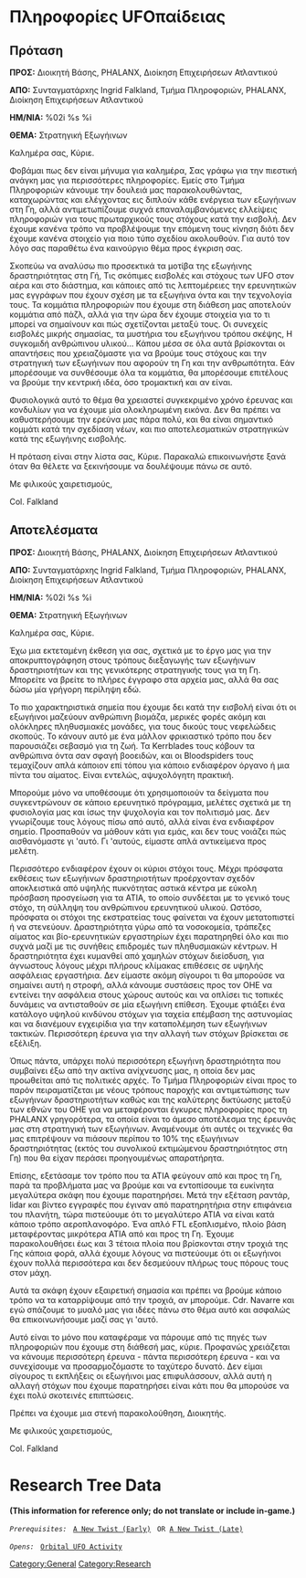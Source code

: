# Πληροφορίες UFOπαίδειας

## Πρόταση

**ΠΡΟΣ:** Διοικητή Βάσης, PHALANX, Διοίκηση Επιχειρήσεων Ατλαντικού

**ΑΠΟ:** Συνταγματάρxης Ingrid Falkland, Τμήμα Πληροφοριών, PHALANX,
Διοίκηση Επιχειρήσεων Ατλαντικού

**ΗΜ/ΝΙΑ:** %02i %s %i

**ΘΕΜΑ:** Στρατηγική Εξωγήινων

Καλημέρα σας, Kύριε.

Φοβάμαι πως δεν είναι μήνυμα για καλημέρα, Σας γράφω για την πιεστική
ανάγκη μας για περισσότερες πληροφορίες. Εμείς στο Τμήμα Πληροφοριών
κάνουμε την δουλειά μας παρακολουθώντας, καταχωρώντας και ελέγχοντας εις
διπλούν κάθε ενέργεια των εξωγήινων στη Γη, αλλά αντιμετωπίζουμε συχνά
επαναλαμβανόμενες ελλείψεις πληροφοριών για τους πρωταρχικούς τους
στόχους κατά την εισβολή. Δεν έχουμε κανένα τρόπο να προβλέψουμε την
επόμενη τους κίνηση διότι δεν έχουμε κανένα στοιχείο για ποιο τύπο
σχεδίου ακολουθούν. Για αυτό τον λόγο σας παραθέτω ένα καινούργιο θέμα
προς έγκριση σας.

Σκοπεύω να αναλύσω πιο προσεκτικά τα μοτίβα της εξωγήινης δραστηριότητας
στη Γή, Τις σκόπιμες εισβολές και στόχους των UFO στον αέρα και στο
διάστημα, και κάποιες από τις λεπτομέρειες την ερευνητικών μας εγγράφων
που έχουν σχέση με τα εξωγήινα όντα και την τεχνολογία τους. Τα κομμάτια
πληροφοριών που έχουμε στη διάθεση μας αποτελούν κομμάτια από πάζλ, αλλά
για την ώρα δεν έχουμε στοιχεία για το τι μπορεί να σημαίνουν και πώς
σχετίζονται μεταξύ τους. Οι συνεχείς εισβολές μικρής σημασίας, τα
μυστήρια του εξωγήινου τρόπου σκέψης, Η συγκομιδή ανθρώπινου υλικού…
Κάπου μέσα σε όλα αυτά βρίσκονται οι απαντήσεις που χρειαζόμαστε για να
βρούμε τους στόχους και την στρατηγική των εξωγήινων που αφορούν τη Γη
και την ανθρωπότητα. Εάν μπορέσουμε να συνθέσουμε όλα τα κομμάτια, θα
μπορέσουμε επιτέλους να βρούμε την κεντρική ιδέα, όσο τρομακτική και αν
είναι.

Φυσιολογικά αυτό το θέμα θα χρειαστεί συγκεκριμένο χρόνο έρευνας και
κονδυλίων για να έχουμε μία ολοκληρωμένη εικόνα. Δεν θα πρέπει να
καθυστερήσουμε την ερεύνα μας πάρα πολύ, και θα είναι σημαντικό κομμάτι
κατά την σχεδίαση νέων, και πιο αποτελεσματικών στρατηγικών κατά της
εξωγήινης εισβολής.

Η πρόταση είναι στην λίστα σας, Κύριε. Παρακαλώ επικοινωνήστε ξανά όταν
θα θέλετε να ξεκινήσουμε να δουλέψουμε πάνω σε αυτό.

Με φιλικούς χαιρετισμούς,

Col. Falkland

## Αποτελέσματα

**ΠΡΟΣ:** Διοικητή Βάσης, PHALANX, Διοίκηση Επιχειρήσεων Ατλαντικού

**ΑΠΟ:** Συνταγματάρxης Ingrid Falkland, Τμήμα Πληροφοριών, PHALANX,
Διοίκηση Επιχειρήσεων Ατλαντικού

**ΗΜ/ΝΙΑ:** %02i %s %i

**ΘΕΜΑ:** Στρατηγική Εξωγήινων

Καλημέρα σας, Kύριε.

Έχω μια εκτεταμένη έκθεση για σας, σχετικά με το έργο μας για την
αποκρυπτογράφηση στους τρόπους διεξαγωγής των εξωγήινων δραστηριοτήτων
και της γενικότερης στρατηγικής τους για τη Γη. Μπορείτε να βρείτε το
πλήρες έγγραφο στα αρχεία μας, αλλά θα σας δώσω μία γρήγορη περίληψη
εδώ.

Το πιο χαρακτηριστικά σημεία που έχουμε δει κατά την εισβολή είναι ότι
οι εξωγήινοι μαζεύουν ανθρώπινη βιομάζα, μερικές φορές ακόμη και
ολόκληρες πληθυσμιακές μονάδες, για τους δικούς τους νεφελώδεις σκοπούς.
Το κάνουν αυτό με ένα μάλλον φρικιαστικό τρόπο που δεν παρουσιάζει
σεβασμό για τη ζωή. Τα Kerrblades τους κόβουν τα ανθρώπινα όντα σαν
σφαγή βοοειδών, και οι Bloodspiders τους τεμαχίζουν απλά κάποιον επί
τόπου για κάποιο ενδιαφέρον όργανο ή μια πίντα του αίματος. Είναι
εντελώς, αψυχολόγητη πρακτική.

Μπορούμε μόνο να υποθέσουμε ότι χρησιμοποιούν τα δείγματα που
συγκεντρώνουν σε κάποιο ερευνητικό πρόγραμμα, μελέτες σχετικά με τη
φυσιολογία μας και ίσως την ψυχολογία και τον πολιτισμό μας. Δεν
γνωρίζουμε τους λόγους πίσω από αυτό, αλλά είναι ένα ενδιαφέρον σημείο.
Προσπαθούν να μάθουν κάτι για εμάς, και δεν τους νοιάζει πώς
αισθανόμαστε γι 'αυτό. Γι 'αυτούς, είμαστε απλά αντικείμενα προς μελέτη.

Περισσότερο ενδιαφέρον έχουν οι κύριοι στόχοι τους. Μέχρι πρόσφατα
εκθέσεις των εξωγήινων δραστηριοτήτων προέρχονταν σχεδόν αποκλειστικά
από υψηλής πυκνότητας αστικά κέντρα με εύκολη πρόσβαση προσγείωση για τα
ΑΤΙΑ, το οποίο συνδέεται με το γενικό τους στόχο, τη σύλληψη του
ανθρώπινου ερευνητικού υλικού. Ωστόσο, πρόσφατα οι στόχοι της
εκστρατείας τους φαίνεται να έχουν μετατοπιστεί ή να στενεύουν.
Δραστηριότητα γύρω από τα νοσοκομεία, τράπεζες αίματος και
βίο-ερευνητικών εργαστηρίων έχει παρατηρηθεί όλο και πιο συχνά μαζί με
τις συνήθεις επιδρομές των πληθυσμιακών κέντρων. Η δραστηριότητα έχει
κυμανθεί από χαμηλών στόχων διείσδυση, για άγνωστους λόγους μέχρι
πλήρους κλίμακας επιθέσεις σε υψηλής ασφάλειας εργαστήρια. Δεν είμαστε
ακόμη σίγουροι τι θα μπορούσε να σημαίνει αυτή η στροφή, αλλά κάνουμε
συστάσεις προς τον ΟΗΕ να εντείνει την ασφάλεια στους χώρους αυτούς και
να οπλίσει τις τοπικές δυνάμεις να αντισταθούν σε μία εξωγήινη επίθεση.
Έχουμε φτιάξει ένα κατάλογο υψηλού κινδύνου στόχων για ταχεία επέμβαση
της αστυνομίας και να διανέμουν εγχειρίδια για την καταπολέμηση των
εξωγήινων τακτικών. Περισσότερη έρευνα για την αλλαγή των στόχων
βρίσκεται σε εξέλιξη.

Όπως πάντα, υπάρχει πολύ περισσότερη εξωγήινη δραστηριότητα που
συμβαίνει έξω από την ακτίνα ανίχνευσης μας, η οποία δεν μας προωθείται
από τις πολιτικές αρχές. Το Τμήμα Πληροφοριών είναι προς το παρόν
πειραματίζεται με νέους τρόπους παροχής και αντιμετώπισης των εξωγήινων
δραστηριοτήτων καθώς και της καλύτερης δικτύωσης μεταξύ των εθνών του
ΟΗΕ για να μεταφέρονται έγκυρες πληροφορίες προς τη PHALANX γρηγορότερα,
τα οποία είναι το άμεσο αποτέλεσμα της έρευνάς μας στη στρατηγική των
εξωγήινων. Αναμένουμε ότι αυτές οι τεχνικές θα μας επιτρέψουν να πιάσουν
περίπου το 10% της εξωγήινων δραστηριότητας (εκτός του συνολικού
εκτιμώμενου δραστηριότητος στη Γη) που θα είχαν περάσει προηγουμένως
απαρατήρητα.

Επίσης, εξετάσαμε τον τρόπο που τα ΑΤΙΑ φεύγουν από και προς τη Γη, παρά
τα προβλήματα μας να βρούμε και να εντοπίσουμε τα ευκίνητα μεγαλύτερα
σκάφη που έχουμε παρατηρήσει. Μετά την εξέταση ραντάρ, lidar και βίντεο
εγγραφές που έγιναν από παρατηρητήρια στην επιφάνεια του πλανήτη, τώρα
πιστεύουμε ότι το μεγαλύτερο ΑΤΙΑ να είναι κατά κάποιο τρόπο
αεροπλανοφόρο. Ένα απλό FTL εξοπλισμένο, πλοίο βάση μεταφέροντας
μικρότερα ΑΤΙΑ από και προς τη Γη. Έχουμε παρακολουθήσει έως και 3
τέτοια πλοία που βρίσκονται στην τροχιά της Γης κάποια φορά, αλλά έχουμε
λόγους να πιστεύουμε ότι οι εξωγήινοι έχουν πολλά περισσότερα και δεν
δεσμεύουν πλήρως τους πόρους τους στον μάχη.

Αυτά τα σκάφη έχουν εξαιρετική σημασία και πρέπει να βρούμε κάποιο τρόπο
να τα καταρρίψουμε από την τροχιά, αν μπορούμε. Cdr. Navarre και εγώ
σπάζουμε το μυαλό μας για ιδέες πάνω στο θέμα αυτό και ασφαλώς θα
επικοινωνήσουμε μαζί σας γι 'αυτό.

Αυτό είναι το μόνο που καταφέραμε να πάρουμε από τις πηγές των
πληροφοριών που έχουμε στη διάθεσή μας, κύριε. Προφανώς χρειάζεται να
κάνουμε περισσότερη έρευνα - πάντα περισσότερη έρευνα - και να
συνεχίσουμε να προσαρμοζόμαστε το ταχύτερο δυνατό. Δεν είμαι σίγουρος τι
εκπλήξεις οι εξωγήινοι μας επιφυλάσσουν, αλλά αυτή η αλλαγή στόχων που
έχουμε παρατηρήσει είναι κάτι που θα μπορούσε να έχει πολύ σκοτεινές
επιπτώσεις.

Πρέπει να έχουμε μια στενή παρακολούθηση, Διοικητής.

Με φιλικούς χαιρετισμούς,

Col. Falkland

# Research Tree Data

**(This information for reference only; do not translate or include
in-game.)**

*`Prerequisites:`*
` `[`A New Twist (Early)`](Storyline/A_New_Twist_(early) "wikilink")
` OR `[`A New Twist (Late)`](Storyline/A_New_Twist_(late) "wikilink")

*`Opens:`*
` `[`Orbital UFO Activity`](Research/Orbital_UFO_Activity "wikilink")

[Category:General](Category:General "wikilink")
[Category:Research](Category:Research "wikilink")